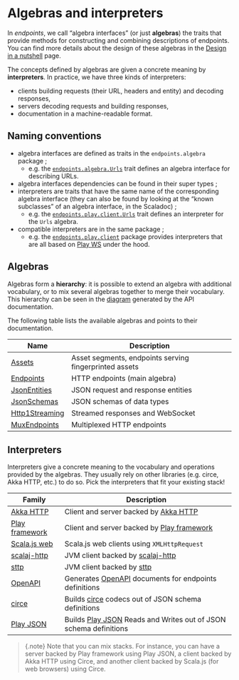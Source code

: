 # Algebras and interpreters

In *endpoints*, we call “algebra interfaces” (or just **algebras**) the
traits that provide methods for constructing and combining descriptions
of endpoints. You can find more details about the design of these
algebras in the [Design in a nutshell](design.md) page.

The concepts defined by algebras are given a concrete meaning by **interpreters**.
In practice, we have three kinds of interpreters:

- clients building requests (their URL, headers and entity) and decoding responses,
- servers decoding requests and building responses,
- documentation in a machine-readable format.

## Naming conventions

- algebra interfaces are defined as traits in the `endpoints.algebra`
  package ;
    - e.g. the [`endpoints.algebra.Urls`](api:endpoints.algebra.Urls) trait defines
      an algebra interface for describing URLs.
- algebra interfaces dependencies can be found in their super types ;
- interpreters are traits that have the same name of the corresponding
  algebra interface (they can also be found by looking at the “known
  subclasses” of an algebra interface, in the Scaladoc) ;
    - e.g. the [`endpoints.play.client.Urls`](api:endpoints.play.client.Urls) trait
      defines an interpreter for the `Urls` algebra.
- compatible interpreters are in the same package ;
  - e.g. the [`endpoints.play.client`](api:endpoints.play.client.package)
    package provides interpreters that are all based on
    [Play WS](https://github.com/playframework/play-ws) under the hood.

## Algebras

Algebras form a **hierarchy**: it is possible to extend an algebra
with additional vocabulary, or to mix several algebras together
to merge their vocabulary. This hierarchy can be seen in the
[diagram](api:endpoints.algebra.package@content-diagram)
generated by the API documentation.

The following table lists the available algebras and points to their documentation.

| Name | Description |
|---|---|
|[Assets](algebras/assets.md)|Asset segments, endpoints serving fingerprinted assets|
|[Endpoints](algebras/endpoints.md)|HTTP endpoints (main algebra)|
|[JsonEntities](algebras/json-entities.md)|JSON request and response entities|
|[JsonSchemas](algebras/json-schemas.md)|JSON schemas of data types|
|[Http1Streaming](algebras/http1-streaming.md)|Streamed responses and WebSocket|
|[MuxEndpoints](algebras/mux-endpoints.md)|Multiplexed HTTP endpoints|

## Interpreters

Interpreters give a concrete meaning to the vocabulary and operations provided
by the algebras. They usually rely on other libraries (e.g. circe, Akka HTTP, etc.)
to do so. Pick the interpreters that fit your existing stack!

| Family | Description |
|---|---|
|[Akka HTTP](interpreters/akka-http.md)|Client and server backed by [Akka HTTP](https://doc.akka.io/docs/akka-http/current/)|
|[Play framework](interpreters/play.md)|Client and server backed by [Play framework](https://www.playframework.com/)|
|[Scala.js web](interpreters/scalajs-web.md)|Scala.js web clients using `XMLHttpRequest`|
|[scalaj-http](interpreters/scalaj-http.md)|JVM client backed by [scalaj-http](https://github.com/scalaj/scalaj-http)|
|[sttp](interpreters/sttp.md)|JVM client backed by [sttp](https://github.com/softwaremill/sttp)|
|[OpenAPI](interpreters/openapi.md)|Generates [OpenAPI](https://github.com/OAI/OpenAPI-Specification) documents for endpoints definitions|
|[circe](interpreters/circe.md)|Builds [circe](http://circe.github.io/circe/) codecs out of JSON schema definitions|
|[Play JSON](interpreters/play-json.md)|Builds [Play JSON](https://github.com/playframework/play-json) Reads and Writes out of JSON schema definitions|

> {.note}
> Note that you can mix stacks. For instance, you can have a server backed by
> Play framework using Play JSON, a client backed by Akka HTTP using Circe,
> and another client backed by Scala.js (for web browsers) using Circe.
